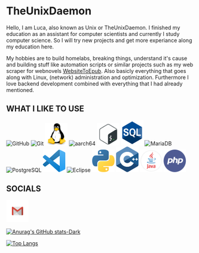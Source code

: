 # TheUnixDaemon

Hello, I am Luca, also known as Unix or TheUnixDaemon.
I finished my education as an assistant for computer scientists and currently I study computer science. So I will try new projects and get more experiance along my education here.

My hobbies are to build homelabs, breaking things, understand it's cause and building stuff like automation scripts or similar projects such as my web scraper for webnovels [WebsiteToEpub](https://github.com/TheUnixDemon/WebnovelToEpub). Also basicly everything that goes along with Linux, (network) administration and optimization. Furthermore I love backend development combined with everything that I had already mentioned.

## **WHAT I LIKE TO USE** <br>
<p>
    <img src="https://cdn.jsdelivr.net/gh/devicons/devicon@latest/icons/github/github-original-wordmark.svg" alt="GitHub" width=60>
    <img src="https://cdn.jsdelivr.net/gh/devicons/devicon@latest/icons/git/git-original.svg" alt="Git" width=60 />
    <img src="img/linux-original.svg" alt="Linux" width=60 />
    <img src="https://cdn.jsdelivr.net/gh/devicons/devicon@latest/icons/aarch64/aarch64-original.svg" alt="aarch64" width=60 />
    <img src="img/shell.png" alt="Bash Shell/Script" width=60 />
    <img src="img/sql.png" alt="SQL" width=60 />
    <img src="https://cdn.jsdelivr.net/gh/devicons/devicon@latest/icons/mariadb/mariadb-original-wordmark.svg" alt="MariaDB" width=60 /> <br />
    <img src="https://cdn.jsdelivr.net/gh/devicons/devicon@latest/icons/postgresql/postgresql-original-wordmark.svg" alt="PostgreSQL" width=60 />
    <img src="img/vs_code.png" alt="VS Code" width=60 />
    <img src="https://cdn.jsdelivr.net/gh/devicons/devicon@latest/icons/eclipse/eclipse-original.svg" alt="Eclipse" width=60 />
    <img src="img/python-logo.png" alt="Python" width=60 />
    <img src="img/c-logo.png" alt="C++" width=60 />
    <img src="img/java.png" alt=Java width=60 />
    <img src="img/php.png" alt="PHP" width=60 />
</p>

## **SOCIALS** <br>
<a href="mailto:theunixdaemon@gmail.com"><img src="img/Gmail.png" alt="Email" width="60" /></a>

[![Anurag's GitHub stats-Dark](https://github-readme-stats.vercel.app/api?username=theunixdemon&show_icons=true&theme=dark#gh-dark-mode-only)](https://github.com/anuraghazra/github-readme-stats#gh-dark-mode-only)

[![Top Langs](https://github-readme-stats.vercel.app/api/top-langs/?username=theunixdemon&layout=compact&theme=dark)](https://github.com/anuraghazra/github-readme-stats)

<!-- https://brandslogos.com/ -->
